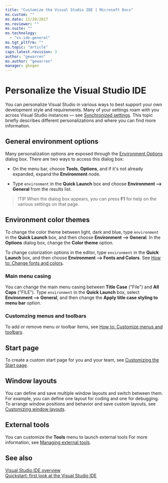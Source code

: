 ```yaml
---
title: "Customize the Visual Studio IDE | Microsoft Docs"
ms.custom: ""
ms.date: 11/20/2017
ms.reviewer: ""
ms.suite: ""
ms.technology: 
  - "vs-ide-general"
ms.tgt_pltfrm: ""
ms.topic: "article"
caps.latest.revision: 3
author: "gewarren"
ms.author: "gewarren"
manager: ghogen
---
```

# Personalize the Visual Studio IDE

You can personalize Visual Studio in various ways to best support your own development style and requirements. Many of your settings roam with you across Visual Studio instances &mdash; see [Synchronized settings](../ide/synchronized-settings-in-visual-studio.md). This topic briefly describes different personalizations and where you can find more information.

## General environment options

Many personalization options are exposed through the [Environment Options](../ide/reference/environment-options-dialog-box.md) dialog box. There are two ways to access this dialog box:

- On the menu bar, choose **Tools**, **Options**, and if it's not already expanded, expand the **Environment** node.

- Type `environment` in the **Quick Launch** box and choose **Environment --> General** from the results list.

> !TIP
> When the dialog box appears, you can press  **F1** for help on the various settings on that page.

## Environment color themes

To change the color theme between light, dark and blue, type `environment` in the **Quick Launch** box, and then choose **Environment --> General**. In the **Options** dialog box, change the **Color theme** option.

To change colorization options in the editor, type `environment` in the **Quick Launch** box, and then choose **Environment --> Fonts and Colors**. See [How to: Change fonts and colors](../ide/how-to-change-fonts-and-colors-in-visual-studio.md).

### Main menu casing

You can change the main menu casing between **Title Case** ("File") and **All Caps** ("FILE"). Type `environment` in the **Quick Launch** box, select **Environment --> General**, and then change the **Apply title case styling to menu bar** option.

### Customzing menus and toolbars

To add or remove menu or toolbar items, see [How to: Customize menus and toolbars](../ide/how-to-customize-menus-and-toolbars-in-visual-studio.md).

## Start page

To create a custom start page for you and your team, see [Customizing the Start page](../ide/customizing-the-start-page-for-visual-studio.md).

## Window layouts

You can define and save multiple window layouts and switch between them. For example, you can define one layout for coding and one for debugging. To arrange window positions and behavior and save custom layouts, see [Customizing window layouts](../ide/customizing-window-layouts-in-visual-studio.md).

## External tools

You can customize the **Tools** menu to launch external tools For more information, see [Managing external tools](../ide/managing-external-tools.md).

## See also

[Visual Studio IDE overview](../ide/visual-studio-ide.md)  
[Quickstart: first look at the Visual Studio IDE](../ide/quickstart-ide-orientation.md)
